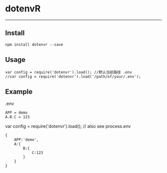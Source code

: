 

# dotenvR
---

## Install

    npm install dotenvr --save
## Usage

    var config = require('dotenvr').load(); //默认当前路径 .env 
    //var config = require('dotenvr').load('/path/of/your/.env');
   
## Example

   .env
   
    APP = demo
    A.B.C = 123
   
   var config = require('dotenvr').load(); // also see process.env
   
    {
        APP:'demo',
        A:{
            B:{
                C:123
            }
        }
    }
  
  